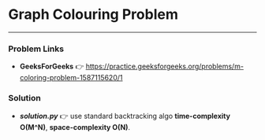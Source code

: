 # Graph Colouring Problem

---

### Problem Links
- **__GeeksForGeeks__** :point_right: https://practice.geeksforgeeks.org/problems/m-coloring-problem-1587115620/1

### Solution
- **_solution.py_** :point_right: use standard backtracking algo **time-complexity O(M^N)**, **space-complexity O(N)**.
